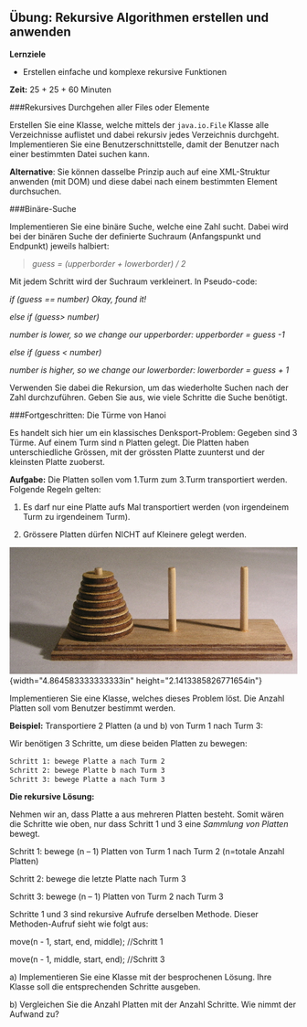 ## Übung: Rekursive Algorithmen erstellen und anwenden
**Lernziele**

* Erstellen einfache und komplexe rekursive Funktionen 

**Zeit:** 25 + 25 + 60 Minuten

###Rekursives Durchgehen aller Files oder Elemente


Erstellen Sie eine Klasse, welche mittels der `java.io.File` Klasse alle
Verzeichnisse auflistet und dabei rekursiv jedes Verzeichnis durchgeht.
Implementieren Sie eine Benutzer­schnittstelle, damit der Benutzer nach
einer bestimmten Datei suchen kann.

**Alternative**: Sie können dasselbe Prinzip auch auf eine XML-Struktur
anwenden (mit DOM) und diese dabei nach einem bestimmten Element
durchsuchen.

###Binäre-Suche

Implementieren Sie eine binäre Suche, welche eine Zahl sucht. Dabei wird
bei der binären Suche der definierte Suchraum (Anfangspunkt und
Endpunkt) jeweils halbiert:

> *guess = (upperborder + lowerborder) / 2*

Mit jedem Schritt wird der Suchraum verkleinert. In Pseudo-code:

*if (guess == number) Okay, found it!*

*else if (guess&gt; number)*

*number is lower, so we change our upperborder: upperborder = guess -1*

*else if (guess &lt; number)*

*number is higher, so we change our lowerborder: lowerborder = guess +
1*

Verwenden Sie dabei die Rekursion, um das wiederholte Suchen nach der
Zahl durch­zuführen. Geben Sie aus, wie viele Schritte die Suche
benötigt.

###Fortgeschritten: Die Türme von Hanoi

Es handelt sich hier um ein klassisches Denksport-Problem: Gegeben sind
3 Türme. Auf einem Turm sind n Platten gelegt. Die Platten haben
unterschiedliche Grössen, mit der grössten Platte zuunterst und der
kleinsten Platte zuoberst.

**Aufgabe:** Die Platten sollen vom 1.Turm zum 3.Turm transportiert
werden. Folgende Regeln gelten:

1.  Es darf nur eine Platte aufs Mal transportiert werden (von
    irgendeinem Turm zu irgendeinem Turm).

2.  Grössere Platten dürfen NICHT auf Kleinere gelegt werden.

![](media/hanoi.jpeg){width="4.864583333333333in"
height="2.1413385826771654in"}

Implementieren Sie eine Klasse, welches dieses Problem löst. Die Anzahl
Platten soll vom Benutzer bestimmt werden.

**Beispiel:** Transportiere 2 Platten (a und b) von Turm 1 nach Turm 3:

Wir benötigen 3 Schritte, um diese beiden Platten zu bewegen:

	Schritt 1: bewege Platte a nach Turm 2
	Schritt 2: bewege Platte b nach Turm 3
	Schritt 3: bewege Platte a nach Turm 3

**Die rekursive Lösung:**

Nehmen wir an, dass Platte a aus mehreren Platten besteht. Somit wären
die Schritte wie oben, nur dass Schritt 1 und 3 eine *Sammlung von
Platten* bewegt.

Schritt 1: bewege (n – 1) Platten von Turm 1 nach Turm 2 (n=totale
Anzahl Platten)

Schritt 2: bewege die letzte Platte nach Turm 3

Schritt 3: bewege (n – 1) Platten von Turm 2 nach Turm 3

Schritte 1 und 3 sind rekursive Aufrufe derselben Methode. Dieser
Methoden-Aufruf sieht wie folgt aus:

move(n - 1, start, end, middle); //Schritt 1

move(n - 1, middle, start, end); //Schritt 3

a)  Implementieren Sie eine Klasse mit der besprochenen Lösung. Ihre
    Klasse soll die entsprechenden Schritte ausgeben.

b)  Vergleichen Sie die Anzahl Platten mit der Anzahl Schritte. Wie
    nimmt der Aufwand zu?

